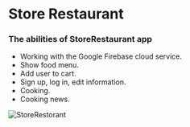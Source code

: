 # Store Restaurant

### **The abilities of StoreRestaurant app**

- Working with the Google Firebase cloud service.
- Show food menu.
- Add user to cart.
- Sign up, log in, edit information.
- Cooking.
- Cooking news.


![StoreRestorant](https://user-images.githubusercontent.com/18567379/58015564-d5e8ae80-7b10-11e9-9878-3d069f9599f8.jpg)
